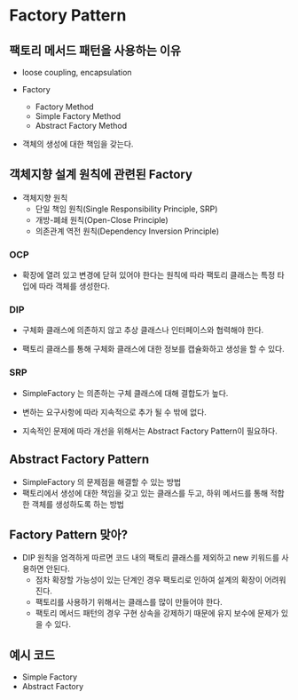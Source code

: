 # Factory Pattern

## 팩토리 메서드 패턴을 사용하는 이유

- loose coupling, encapsulation

- Factory
	- Factory Method
	- Simple Factory Method
	- Abstract Factory Method

- 객체의 생성에 대한 책임을 갖는다.

## 객체지향 설계 원칙에 관련된 Factory

- 객체지향 원칙
	- 단일 책임 원칙(Single Responsibility Principle, SRP)
	- 개방-폐쇄 원칙(Open-Close Principle)
	- 의존관계 역전 원칙(Dependency Inversion Principle)

### OCP

- 확장에 열려 있고 변경에 닫혀 있어야 한다는 원칙에 따라 팩토리 클래스는 특정 타입에 따라 객체를 생성한다.

### DIP

- 구체화 클래스에 의존하지 않고 추상 클래스나 인터페이스와 협력해야 한다.

- 팩토리 클래스를 통해 구체화 클래스에 대한 정보를 캡슐화하고 생성을 할 수 있다.

### SRP

- SimpleFactory 는 의존하는 구체 클래스에 대해 결합도가 높다.
- 변하는 요구사항에 따라 지속적으로 추가 될 수 밖에 없다.

- 지속적인 문제에 따라 개선을 위해서는 Abstract Factory Pattern이 필요하다.

## Abstract Factory Pattern

- SimpleFactory 의 문제점을 해결할 수 있는 방법
- 팩토리에서 생성에 대한 책임을 갖고 있는 클래스를 두고, 하위 메서드를 통해 적합한 객체를 생성하도록 하는 방법

## Factory Pattern 맞아?

- DIP 원칙을 엄격하게 따르면 코드 내의 팩토리 클래스를 제외하고 new 키워드를 사용하면 안된다.
	- 점차 확장할 가능성이 있는 단계인 경우 팩토리로 인하여 설계의 확장이 어려워진다.
	- 팩토리를 사용하기 위해서는 클래스를 많이 만들어야 한다.
	- 팩토리 메서드 패턴의 경우 구현 상속을 강제하기 때문에 유지 보수에 문제가 있을 수 있다.

## 예시 코드

- Simple Factory
- Abstract Factory
